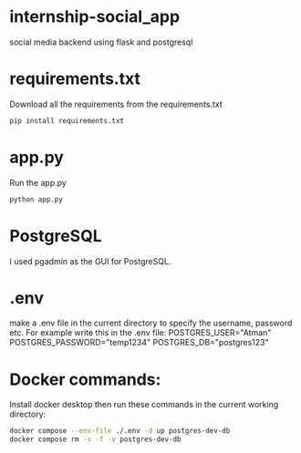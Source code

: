 # internship-social_app
social media backend using flask and postgresql

# requirements.txt
Download all the requirements from the requirements.txt
```bash
pip install requirements.txt
```
# app.py
Run the app.py

```bash
python app.py
```
# PostgreSQL
I used pgadmin as the GUI for PostgreSQL.

# .env
make a .env file in the current directory to specify the username, password etc. 
For example write this in the .env file:
POSTGRES_USER="Atman"
POSTGRES_PASSWORD="temp1234"
POSTGRES_DB="postgres123"

# Docker commands:
Install docker desktop then run these commands in the current working directory:

```bash
docker compose --env-file ./.env -d up postgres-dev-db
docker compose rm -s -f -v postgres-dev-db
```
